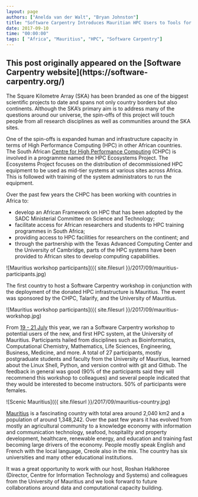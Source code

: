 ```yaml
---
layout: page
authors: ["Anelda van der Walt", "Bryan Johnston"]
title: "Software Carpentry Introduces Mauritian HPC Users to Tools for Data Analysis"
date: 2017-09-10
time: "00:00:00"
tags: [ "Africa", "Mauritius", "HPC", "Software Carpentry"]
---
```


<h2>This post originally appeared on the [Software Carpentry website](https://software-carpentry.org/)</h2>

The Square Kilometre Array (SKA) has been branded as one of the biggest scientific projects to date and spans not only country borders but also continents. Although the SKA’s primary aim is to address many of the questions around our universe, the spin-offs of this project will touch people from all research disciplines as well as communities around the SKA sites.

One of the spin-offs is expanded human and infrastructure capacity in terms of High Performance Computing (HPC) in other African countries. The South African [Centre for High Performance Computing](https://www.chpc.ac.za/) (CHPC) is involved in a programme named the HPC Ecosystems Project. The Ecosystems Project focuses on the distribution of decommissioned HPC equipment to be used as mid-tier systems at various sites across Africa. This is followed with training of the system administrators to run the equipment.

Over the past few years the CHPC has been working with countries in Africa to:
* develop an African Framework on HPC that has been adopted by the SADC Ministerial Committee on Science and Technology;
* facilitate access for African researchers and students to HPC training programmes in South Africa;
* providing access to HPC facilities for researchers on the continent; and
* through the partnership with the Texas Advanced Computing Center and the University of Cambridge, parts of the HPC systems have been provided to African sites to develop computing capabilities.

![Mauritius workshop participants]({{ site.filesurl }}/2017/09/mauritius-participants.jpg)

The first country to host a Software Carpentry workshop in conjunction with the deployment of the donated HPC infrastructure is Mauritius. The event was sponsored by the CHPC, Talarify, and the University of Mauritius.

![Mauritius workshop participants]({{ site.filesurl }}/2017/09/mauritius-workshop.jpg)

From [19 - 21 July](https://chpc-carpentry.github.io/2017-07-19-Mauritius/) this year, we ran a Software Carpentry workshop to potential users of the new, and first HPC system, at the University of Mauritius. Participants hailed from disciplines such as Bioinformatics, Computational Chemistry, Mathematics, Life Sciences, Engineering, Business, Medicine, and more. A total of 27 participants, mostly postgraduate students and faculty from the University of Mauritius, learned about the Linux Shell, Python, and version control with git and Github. The feedback in general was good (90% of the participants said they will recommend this workshop to colleagues) and several people indicated that they would be interested to become instructors. 50% of participants were females.

![Scenic Mauritius]({{ site.filesurl }}/2017/09/mauritius-country.jpg)

[Mauritius](https://en.wikipedia.org/wiki/Mauritius) is a fascinating country with total area around 2,040 km2 and a population of around 1,348,242. Over the past few years it has evolved from mostly an agricultural community to a knowledge economy with information and communication technology, seafood, hospitality and property development, healthcare, renewable energy, and education and training fast becoming large drivers of the economy. People mostly speak English and French with the local language, Creole also in the mix. The country has six universities and many other educational institutions. 

It was a great opportunity to work with our host, Roshan Halkhoree (Director, Centre for Information Technology and Systems) and colleagues from the University of Mauritius and we look forward to future collaborations around data and computational capacity building.
